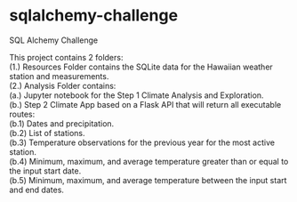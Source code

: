 # sqlalchemy-challenge
SQL Alchemy Challenge

This project contains 2 folders:                                                                 
(1.) Resources Folder contains the SQLite data for the Hawaiian weather station and measurements.                                               
(2.) Analysis Folder contains:                                                    
(a.) Jupyter notebook for the Step 1 Climate Analysis and Exploration.                                               
(b.) Step 2 Climate App based on a Flask API that will return all executable routes:                                           
(b.1) Dates and precipitation.                                                                           
(b.2) List of stations.                                                                                         
(b.3) Temperature observations for the previous year for the most active station.                                          
(b.4) Minimum, maximum, and average temperature greater than or equal to the input start date.                                       
(b.5) Minimum, maximum, and average temperature between the input start and end dates.                                               
